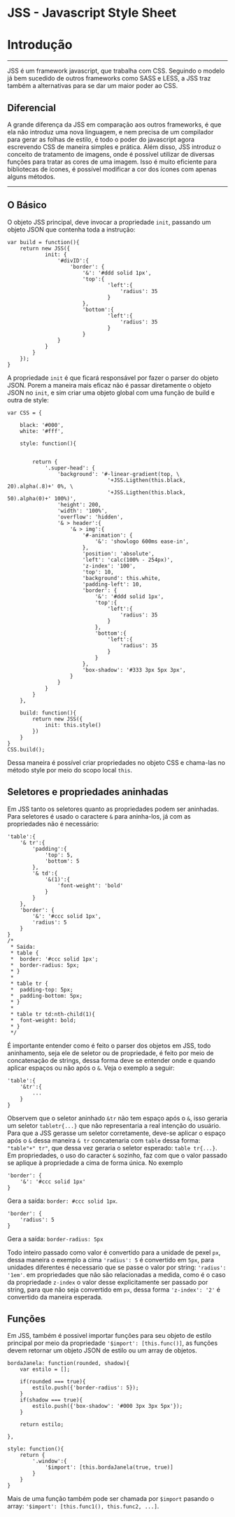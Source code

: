 JSS - Javascript Style Sheet
===

# Introdução
***
JSS é um framework javascript, que trabalha com CSS. Seguindo o modelo já bem sucedido de outros frameworks como SASS e LESS, a JSS traz também a alternativas para se dar um maior poder ao CSS.
## Diferencial
A grande diferença da JSS em comparação aos outros frameworks, é que ela não introduz uma nova linguagem, e nem precisa de um compilador para gerar as folhas de estilo, é todo o poder do javascript agora escrevendo CSS de maneira simples e prática. Além disso, JSS introduz o conceito de tratamento de imagens, onde é possível utilizar de diversas funções para tratar as cores de uma imagem. Isso é muito eficiente para bibliotecas de ícones, é possível modificar a cor dos ícones com apenas alguns métodos.
***
## O Básico
O objeto JSS principal, deve invocar a propriedade `init`, passando um objeto JSON que contenha toda a instrução:

<!-- language: lang-js -->
	var build = function(){
		return new JSS({
	    		init: {
	      			'#divID':{
	        			'border': {
			  				'&': '#ddd solid 1px',
			  				'top':{
			    					'left':{
			      						'radius': 35
			    					}
			  				},
				  			'bottom':{
				    				'left':{
				      					'radius': 35
				    				}
				  			}
					}
	      		}
	    	}
	  	});
	}

A propriedade `init` é que ficará responsável por fazer o parser do objeto JSON. Porem a maneira mais eficaz não é passar diretamente o objeto JSON no `init`, e sim criar uma objeto global com uma função de build e outra de style:

	var CSS = {
		
		black: '#000',
		white: '#fff',
		
		style: function(){
			
			
			return {
				'.super-head': {
					'background': '#-linear-gradient(top, \
									'+JSS.Ligthen(this.black, 20).alpha(.8)+' 0%, \
									'+JSS.Ligthen(this.black, 50).alpha(0)+' 100%)',
					'height': 200,
					'width': '100%',
					'overflow': 'hidden',
					'& > header':{
						'& > img':{
							'#-animation': {
								'&': 'showlogo 600ms ease-in',
							},
							'position': 'absolute',
							'left': 'calc(100% - 254px)',
							'z-index': '100',
							'top': 10,
							'background': this.white,
							'padding-left': 10,
							'border': {
								'&': '#ddd solid 1px',
								'top':{
									'left':{
										'radius': 35
									}
								},
								'bottom':{
									'left':{
										'radius': 35
									}
								}
							},
							'box-shadow': '#333 3px 5px 3px',
						}
					}
				}
			}
		},
		
		build: function(){
			return new JSS({
				init: this.style()
			})
		}
	}
  	CSS.build();

Dessa maneira é possível criar propriedades no objeto CSS e chama-las no método style por meio do scopo local `this`.

## Seletores e propriedades aninhadas
Em JSS tanto os seletores quanto as propriedades podem ser aninhadas. Para seletores é usado o caractere `&` para aninha-los, já com as propriedades não é necessário:
<!-- language: lang-js -->
    'table':{
		'& tr':{
			'padding':{
				'top': 5,
				'bottom': 5
			},
			'& td':{
				'&(1)':{	
					'font-weight': 'bold'
				}
			}
		},
		'border': {
			'&': '#ccc solid 1px',
			'radius': 5
		}
	}
	/*
	 * Saida:
	 * table {
	 * 	border: '#ccc solid 1px';
	 * 	border-radius: 5px;
	 * }
	 * 
	 * table tr {
	 * 	padding-top: 5px;
	 * 	padding-bottom: 5px;
	 * }
	 * 
	 * table tr td:nth-child(1){
	 * 	font-weight: bold;
	 * }
	 */
É importante entender como é feito o parser dos objetos em JSS, todo aninhamento, seja ele de seletor ou de propriedade, é feito por meio de concatenação de strings, dessa forma deve se entender onde e quando aplicar espaços ou não após o `&`. Veja o exemplo a seguir:

<!-- language: lang-js -->
	'table':{
		'&tr':{
			...
		}
	}
Observem que o seletor aninhado `&tr` não tem espaço após o `&`, isso geraria um seletor `tabletr{...}` que não representaria a real intenção do usuário. Para que a JSS gerasse um seletor corretamente, deve-se aplicar o espaço após o `&` dessa maneira `& tr` concatenaria com `table` dessa forma: `"table"+" tr"`, que dessa vez geraria o seletor esperado: `table tr{...}`.
Em propriedades, o uso do caracter `&` sozinho, faz com que o valor passado se aplique à propriedade a cima de forma única. No exemplo

<!-- language: lang-js -->
	'border': {
		'&': '#ccc solid 1px'
	}
Gera a saída: `border: #ccc solid 1px`.

<!-- language: lang-js -->
	'border': {
		'radius': 5
	}
Gera a saída: `border-radius: 5px`

Todo inteiro passado como valor é convertido para a unidade de pexel `px`, dessa maneira o exemplo a cima `'radius': 5` é convertido em `5px`, para unidades diferentes é necessario que se passe o valor por string: `'radius': '1em'`. em propriedades que não são relacionadas a medida, como é o caso da propriedade `z-index` o valor desse explicitamente ser passado por string, para que não seja convertido em `px`, dessa forma `'z-index': '2'` é convertido da maneira esperada.

## Funções

Em JSS, também é possivel importar funções para seu objeto de estilo principal por meio da propriedade `'$import': [this.func()]`, as funções devem retornar um objeto JSON de estilo ou um array de objetos.

<!-- language: lang-js -->
	bordaJanela: function(rounded, shadow){
		var estilo = [];
		
		if(rounded === true){
			estilo.push({'border-radius': 5});
		}
		if(shadow === true){
			estilo.push({'box-shadow': '#000 3px 3px 5px'});
		}
		
		return estilo;
		
	},
	
	style: function(){
		return {
			'.window':{
				'$import': [this.bordaJanela(true, true)]
			}
		}
	}
	
Mais de uma função também pode ser chamada por `$import` pasando o array: `'$import': [this.func1(), this.func2, ...]`.
